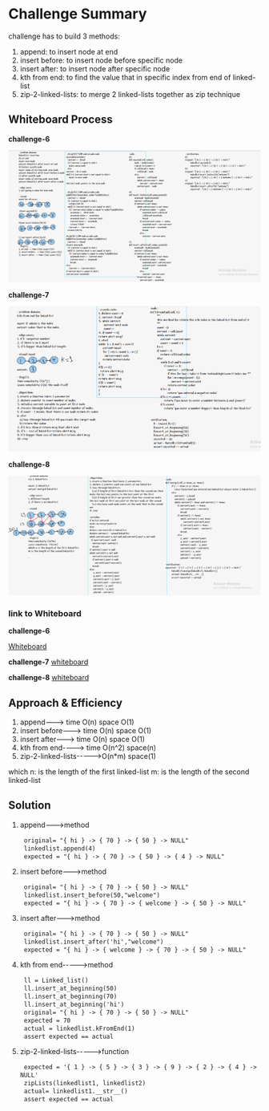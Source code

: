 # Challenge Summary
challenge has to build 3 methods:
1. append: to insert node at end
2. insert before: to insert node before specific node
3. insert after: to insert node after specific node
4. kth from end: to find the value that in specific index from end of linked-list
5. zip-2-linked-lists: to merge 2 linked-lists together as zip technique

## Whiteboard Process

**challenge-6**

![Whiteboard](https://github.com/AbrarAlzubaidi/data-structures-and-algorithms-401/blob/main/linked-list-insertions/cha.6.PNG)

**challenge-7**

![whiteboard](https://github.com/AbrarAlzubaidi/data-structures-and-algorithms-401/blob/main/linked-list-insertions/cha.7.PNG)


**challenge-8**

![whiteboard](https://github.com/AbrarAlzubaidi/data-structures-and-algorithms-401/blob/main/linked-list-insertions/cha.8.PNG)

### link to Whiteboard

**challenge-6**

[Whiteboard](https://wbd.ms/share/v2/aHR0cHM6Ly93aGl0ZWJvYXJkLm1pY3Jvc29mdC5jb20vYXBpL3YxLjAvd2hpdGVib2FyZHMvcmVkZWVtL2YwNTI5N2I0NTkwODQxNGU5MTAxZGIyM2YyOWZmYTFmX2M3MTQyNTMxLWRkNjgtNGE2Zi1iMDM2LTAzOWVjNTJkNmJkMV9mYmYyYmQ4OC05NDI0LTQxNGMtYTNlZS01N2VjYThlNzcyM2M=)

**challenge-7**
[whiteboard](https://wbd.ms/share/v2/aHR0cHM6Ly93aGl0ZWJvYXJkLm1pY3Jvc29mdC5jb20vYXBpL3YxLjAvd2hpdGVib2FyZHMvcmVkZWVtL2E0NmM5MWYyYTQzMjQzNTk5MGMwYTllYzRiOGExOTA0X2M3MTQyNTMxLWRkNjgtNGE2Zi1iMDM2LTAzOWVjNTJkNmJkMV9kZDgxNDg3YS1kNWM0LTRmNTMtOTljYS1hMWM4NzYzZmRiMDQ=)

**challenge-8**
[whiteboard](https://wbd.ms/share/v2/aHR0cHM6Ly93aGl0ZWJvYXJkLm1pY3Jvc29mdC5jb20vYXBpL3YxLjAvd2hpdGVib2FyZHMvcmVkZWVtLzIzMThkZGNkNTU1MjQ0OTc4YzZlMjAxMDVkMDY1YjRmX2M3MTQyNTMxLWRkNjgtNGE2Zi1iMDM2LTAzOWVjNTJkNmJkMV9hYTYxOWFiNy03NmRjLTRiMDgtYjIxMy0zMmMwYWMzOTI3MWU=)

## Approach & Efficiency
1. append---> time O(n) space O(1)
2. insert before---> time O(n) space O(1)
3. insert after---> time O(n) space O(1)
4. kth from end----> time O(n^2)  space(n)
5. zip-2-linked-lists----->O(n*m)  space(1)

which n: is the length of the first linked-list
m: is the length of the second linked-list


## Solution
1. append--->method 

        original= "{ hi } -> { 70 } -> { 50 } -> NULL"
        linkedlist.append(4)
        expected = "{ hi } -> { 70 } -> { 50 } -> { 4 } -> NULL"
        

2. insert before--->method

        original= "{ hi } -> { 70 } -> { 50 } -> NULL"
        linkedlist.insert_before(50,"welcome")
        expected = "{ hi } -> { 70 } -> { welcome } -> { 50 } -> NULL"
        
3. insert after--->method

        original= "{ hi } -> { 70 } -> { 50 } -> NULL"
        linkedlist.insert_after('hi',"welcome")
        expected = "{ hi } -> { welcome } -> { 70 } -> { 50 } -> NULL"


3. kth from end----->method

        ll = Linked_list()
        ll.insert_at_beginning(50)
        ll.insert_at_beginning(70)
        ll.insert_at_beginning('hi')
        original= "{ hi } -> { 70 } -> { 50 } -> NULL"
        expected = 70
        actual = linkedlist.kFromEnd(1)
        assert expected == actual

4. zip-2-linked-lists----->function


        expected = '{ 1 } -> { 5 } -> { 3 } -> { 9 } -> { 2 } -> { 4 } -> NULL' 
        zipLists(linkedlist1, linkedlist2)
        actual= linkedlist1.__str__()
        assert expected == actual



